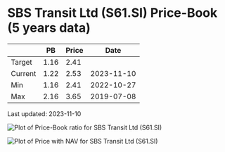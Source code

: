 # SBS Transit Ltd (S61.SI) Price-Book (5 years data)

|     | PB   | Price | Date       |
|-----|------|-------|------------|
| Target | 1.16 | 2.41  |  |
| Current | 1.22 | 2.53  | 2023-11-10 |
| Min | 1.16 | 2.41  | 2022-10-27 |
| Max | 2.16 | 3.65  | 2019-07-08 |

Last updated: 2023-11-10

![Plot of Price-Book ratio for SBS Transit Ltd (S61.SI)](S61_pb_5.png)

![Plot of Price with NAV for SBS Transit Ltd (S61.SI)](S61_price_nav_5.png)
